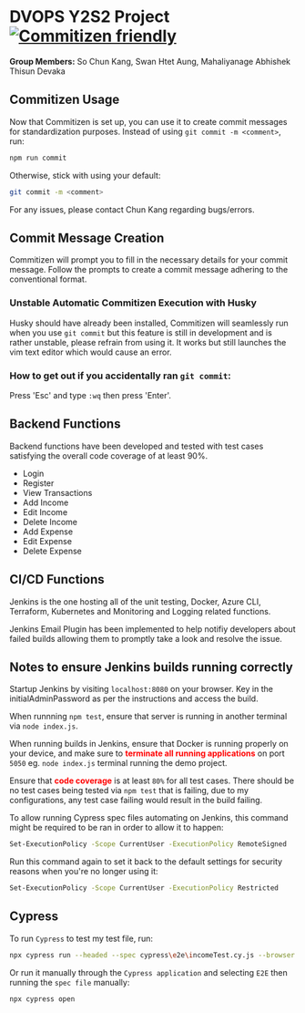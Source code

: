 # DVOPS Y2S2 Project [![Commitizen friendly](https://img.shields.io/badge/commitizen-friendly-brightgreen.svg)](http://commitizen.github.io/cz-cli/)
**Group Members:** So Chun Kang, Swan Htet Aung, Mahaliyanage Abhishek Thisun Devaka

## Commitizen Usage

Now that Commitizen is set up, you can use it to create commit messages for standardization purposes. Instead of using `git commit -m <comment>`, run:

```bash
npm run commit
```

Otherwise, stick with using your default:

```bash
git commit -m <comment>
```

For any issues, please contact Chun Kang regarding bugs/errors.


## Commit Message Creation

Commitizen will prompt you to fill in the necessary details for your commit message. Follow the prompts to create a commit message adhering to the conventional format.

### Unstable Automatic Commitizen Execution with Husky

Husky should have already been installed, Commitizen will seamlessly run when you use `git commit` but this feature is still in development and is rather unstable, please refrain from using it. It works but still launches the vim text editor which would cause an error.

### How to get out if you accidentally ran `git commit`:

Press 'Esc' and type `:wq` then press 'Enter'.

## Backend Functions

Backend functions have been developed and tested with test cases satisfying the overall code coverage of at least 90%.

- Login
- Register
- View Transactions
- Add Income
- Edit Income
- Delete Income
- Add Expense
- Edit Expense
- Delete Expense

## CI/CD Functions

Jenkins is the one hosting all of the unit testing, Docker, Azure CLI, Terraform, Kubernetes and Monitoring and Logging related functions.

Jenkins Email Plugin has been implemented to help notifiy developers about failed builds allowing them to promptly take a look and resolve the issue.

## Notes to ensure Jenkins builds running correctly

Startup Jenkins by visiting `localhost:8080` on your browser. Key in the initialAdminPassword as per the instructions and access the build.

When runnning `npm test`, ensure that server is running in another terminal via `node index.js`.

When running builds in Jenkins, ensure that Docker is running properly on your device, and make sure to <span style="color:red; font-weight:bold;">terminate all running applications</span>
 on port `5050` eg. `node index.js` terminal running the demo project.

Ensure that <span style="color:red; font-weight:bold;">code coverage</span> is at least `80%` for all test cases. There should be no test cases being tested via `npm test` that is failing, due to my configurations, any test case failing would result in the build failing.

To allow running Cypress spec files automating on Jenkins, this command might be required to be ran in order to allow it to happen:

```bash
Set-ExecutionPolicy -Scope CurrentUser -ExecutionPolicy RemoteSigned
```

Run this command again to set it back to the default settings for security reasons when you're no longer using it:

```bash
Set-ExecutionPolicy -Scope CurrentUser -ExecutionPolicy Restricted
```

## Cypress

To run `Cypress` to test my test file, run:

```bash
npx cypress run --headed --spec cypress\e2e\incomeTest.cy.js --browser chrome
```

Or run it manually through the `Cypress application` and selecting `E2E` then running the `spec file` manually:

```bash
npx cypress open
```